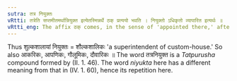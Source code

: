 ```yaml
---
sutra: तत्र नियुक्तः
vRtti: तत्रेति सप्तमीतमर्थान्नियुक्त इत्येतस्मिन्नर्थे ठक् प्रत्ययो भवति । नियुक्तो ऽधिकृतो व्यापारित इत्यर्थः ॥
vRtti_eng: The affix ठक् comes, in the sense of 'appointed there,' after a word in the seventh case (_tatra_) in construction.
---
```

Thus शुल्कशालायां नियुक्तः = शौल्कशालिकः 'a superintendent of custom-house.' So also आकरिकः, आपणिकः, गौलूमिकः, दौवारिकः ॥ The word तत्रनियुक्त is a _Tatpurusha_ compound formed by (II. 1. 46). The word _niyukta_ here has a different meaning from that in (IV. 1. 60), hence its repetition here.

